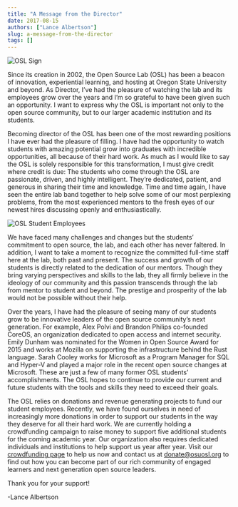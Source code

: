 ```yaml
---
title: "A Message from the Director"
date: 2017-08-15
authors: ["Lance Albertson"]
slug: a-message-from-the-director
tags: []
---
```


![OSL Sign](/images/OSLSignPicture.jpg#blog)

Since its creation in 2002, the Open Source Lab (OSL) has been a beacon of innovation, experiential learning, and
hosting at Oregon State University and beyond. As Director, I’ve had the pleasure of watching the lab and its employees
grow over the years and I’m so grateful to have been given such an opportunity. I want to express why the OSL is
important not only to the open source community, but to our larger academic institution and its students.

Becoming director of the OSL has been one of the most rewarding positions I have ever had the pleasure of filling. I
have had the opportunity to watch students with amazing potential grow into graduates with incredible opportunities, all
because of their hard work. As much as I would like to say the OSL is solely responsible for this transformation, I must
give credit where credit is due: The students who come through the OSL are passionate, driven, and highly intelligent.
They’re dedicated, patient, and generous in sharing their time and knowledge. Time and time again, I have seen the
entire lab band together to help solve some of our most perplexing problems, from the most experienced mentors to the
fresh eyes of our newest hires discussing openly and enthusiastically.

![OSL Student Employees](/images/OSLWorkers3.jpg#right)

We have faced many challenges and changes but the students’ commitment to open source, the lab, and each other has never
faltered. In addition, I want to take a moment to recognize the committed full-time staff here at the lab, both past and
present. The success and growth of our students is directly related to the dedication of our mentors. Though they bring
varying perspectives and skills to the lab, they all firmly believe in the ideology of our community and this passion
transcends through the lab from mentor to student and beyond. The prestige and prosperity of the lab would not be
possible without their help.

Over the years, I have had the pleasure of seeing many of our students grow to be innovative leaders of the open source
community’s next generation. For example, Alex Polvi and Brandon Philips co-founded CoreOS, an organization dedicated to
open access and internet security. Emily Dunham was nominated for the Women in Open Source Award for 2015 and works at
Mozilla on supporting the infrastructure behind the Rust language. Sarah Cooley works for Microsoft as a Program Manager
for SQL and Hyper-V and played a major role in the recent open source changes at Microsoft. These are just a few of many
former OSL students’ accomplishments. The OSL hopes to continue to provide our current and future students with the
tools and skills they need to exceed their goals.

The OSL relies on donations and revenue generating projects to fund our student employees. Recently, we have found
ourselves in need of increasingly more donations in order to support our students in the way they deserve for all their
hard work. We are currently holding a crowdfunding campaign to raise money to support five additional students for the
coming academic year. Our organization also requires dedicated individuals and institutions to help support us year
after year. Visit our [crowdfunding page](https://create.osufoundation.org/project/6976) to help us now and contact us
at <donate@osuosl.org> to find out how you can become part of our rich community of engaged learners and next generation
open source leaders.

Thank you for your support!

-Lance Albertson

